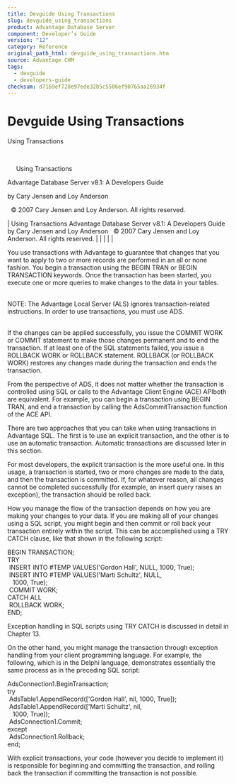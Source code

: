 ```yaml
---
title: Devguide Using Transactions
slug: devguide_using_transactions
product: Advantage Database Server
component: Developer’s Guide
version: "12"
category: Reference
original_path_html: devguide_using_transactions.htm
source: Advantage CHM
tags:
  - devguide
  - developers-guide
checksum: d7169ef728e97ede32b5c5506ef90765aa26934f
---
```


# Devguide Using Transactions

Using Transactions

 

     Using Transactions

Advantage Database Server v8.1: A Developers Guide

by Cary Jensen and Loy Anderson

  © 2007 Cary Jensen and Loy Anderson. All rights reserved.

| Using Transactions  Advantage Database Server v8.1: A Developers Guide  by Cary Jensen and Loy Anderson    © 2007 Cary Jensen and Loy Anderson. All rights reserved. |  |  |  |  |

You use transactions with Advantage to guarantee that changes that you want to apply to two or more records are performed in an all or none fashion. You begin a transaction using the BEGIN TRAN or BEGIN TRANSACTION keywords. Once the transaction has been started, you execute one or more queries to make changes to the data in your tables.

   
NOTE: The Advantage Local Server (ALS) ignores transaction-related instructions. In order to use transactions, you must use ADS.  
 

If the changes can be applied successfully, you issue the COMMIT WORK or COMMIT statement to make those changes permanent and to end the transaction. If at least one of the SQL statements failed, you issue a ROLLBACK WORK or ROLLBACK statement. ROLLBACK (or ROLLBACK WORK) restores any changes made during the transaction and ends the transaction.

From the perspective of ADS, it does not matter whether the transaction is controlled using SQL or calls to the Advantage Client Engine (ACE) APIboth are equivalent. For example, you can begin a transaction using BEGIN TRAN, and end a transaction by calling the AdsCommitTransaction function of the ACE API.

There are two approaches that you can take when using transactions in Advantage SQL. The first is to use an explicit transaction, and the other is to use an automatic transaction. Automatic transactions are discussed later in this section.

For most developers, the explicit transaction is the more useful one. In this usage, a transaction is started, two or more changes are made to the data, and then the transaction is committed. If, for whatever reason, all changes cannot be completed successfully (for example, an insert query raises an exception), the transaction should be rolled back.

How you manage the flow of the transaction depends on how you are making your changes to your data. If you are making all of your changes using a SQL script, you might begin and then commit or roll back your transaction entirely within the script. This can be accomplished using a TRY CATCH clause, like that shown in the following script:

BEGIN TRANSACTION;  
TRY  
  INSERT INTO #TEMP VALUES('Gordon Hall', NULL, 1000, True);  
  INSERT INTO #TEMP VALUES('Marti Schultz', NULL,   
    1000, True);  
  COMMIT WORK;  
CATCH ALL  
  ROLLBACK WORK;  
END;

Exception handling in SQL scripts using TRY CATCH is discussed in detail in Chapter 13.

On the other hand, you might manage the transaction through exception handling from your client programming language. For example, the following, which is in the Delphi language, demonstrates essentially the same process as in the preceding SQL script:

AdsConnection1.BeginTransaction;  
try  
  AdsTable1.AppendRecord(['Gordon Hall', nil, 1000, True]);  
  AdsTable1.AppendRecord(['Marti Schultz', nil,   
    1000, True]);  
  AdsConnection1.Commit;  
except  
  AdsConnection1.Rollback;  
end;

With explicit transactions, your code (however you decide to implement it) is responsible for beginning and committing the transaction, and rolling back the transaction if committing the transaction is not possible.
